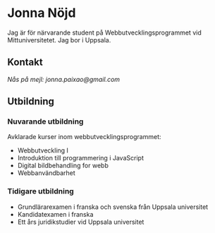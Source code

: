 # Jonna Nöjd
Jag är för närvarande student på Webbutvecklingsprogrammet vid Mittuniversitetet. Jag bor i Uppsala. 

## Kontakt
_Nås på mejl: jonna.paixao@gmail.com_

## Utbildning
### Nuvarande utbildning
Avklarade kurser inom webbutvecklingsprogrammet:
* Webbutveckling I
* Introduktion till programmering i JavaScript
* Digital bildbehandling for webb
* Webbanvändbarhet

### Tidigare utbildning
* Grundlärarexamen i franska och svenska från Uppsala universitet
* Kandidatexamen i franska
* Ett års juridikstudier vid Uppsala universitet


<!---
Jon-Noj85/Jon-Noj85 is a ✨ special ✨ repository because its `README.md` (this file) appears on your GitHub profile.
You can click the Preview link to take a look at your changes.
--->
